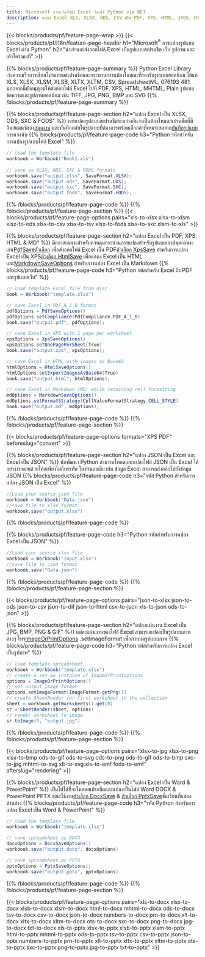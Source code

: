 ```yaml
---
title: Microsoft การแปลงไฟล์ Excel โดยใช้ Python via NET
description: แปลง Excel XLS, XLSX, ODS, CSV เป็น PDF, XPS, HTML, JPEG, HTML และรูปแบบยอดนิยมอื่น ๆ อีกมากมายด้วยรหัส Python เพียงไม่กี่บรรทัด .
---
```

{{< blocks/products/pf/feature-page-wrap >}}
{{< blocks/products/pf/i18n/feature-page-header h1="Microsoft<sup>&reg;</sup> การแปลงรูปแบบ Excel ผ่าน Python" h2="นำเข้าและส่งออกไฟล์ Excel เป็นรูปแบบสเปรดชีต เว็บ รูปภาพ และเค้าโครงคงที่" >}}

{{% blocks/products/pf/feature-page-summary %}}
Python Excel Library เร่งความเร็วการเขียนโปรแกรมสเปรดชีตและกระบวนการแปลงในขณะที่รองรับรูปแบบยอดนิยม ได้แก่ XLS, XLSX, XLSM, XLSB, XLTX, XLTM, CSV, SpreadsheetML, 076193 481 นอกจากนี้ยังอนุญาตให้ส่งออกไฟล์ Excel ไปที่ PDF, XPS, HTML, MHTML, Plain รูปแบบข้อความและรูปภาพยอดนิยม เช่น TIFF, JPG, PNG, BMP และ SVG
{{% /blocks/products/pf/feature-page-summary %}}

{{% blocks/products/pf/feature-page-section h2="แปลง Excel เป็น XLSX, ODS, SXC & FODS" %}}
 การแปลงรูปแบบสเปรดชีตระหว่างกันจำเป็นต้องโหลดสเปรดชีตที่มีอินสแตนซ์ของ[สมุดงาน](https://reference.aspose.com/cells/python-net/aspose.cells/workbook/) และบันทึกกลับในรูปแบบที่ต้องการพร้อมเลือกค่าที่เหมาะสมจาก[บันทึกรูปแบบ](https://reference.aspose.com/cells/python-net/aspose.cells/saveformat/) การแจงนับ
{{% blocks/products/pf/feature-page-code h3="Python รหัสสำหรับการแปลงรูปแบบไฟล์ Excel" %}}

```cs
// load the template file
workbook = Workbook("Book1.xls")
  
// save as XLSX, ODS, SXC & FODS formats
workbook.save("output.xlsx", SaveFormat.XLSX);
workbook.save("output.ods", SaveFormat.ODS);
workbook.save("output.sxc", SaveFormat.SXC);
workbook.save("output.fods", SaveFormat.FODS);
```
{{% /blocks/products/pf/feature-page-code %}}
{{% /blocks/products/pf/feature-page-section %}}
{{< blocks/products/pf/feature-page-options pairs="xls-to-xlsx xlsx-to-xlsm xlsx-to-ods xlsx-to-csv xlsx-to-tsv xlsx-to-fods xlsx-to-sxc xlsm-to-xls" >}}


{{% blocks/products/pf/feature-page-section h2="แปลง Excel เป็น PDF, XPS, HTML & MD" %}}
 มีคลาสเฉพาะสำหรับควบคุมกระบวนการแปลงสำหรับรูปแบบเอาต์พุตเฉพาะ เช่น[PdfSaveตัวเลือก](https://reference.aspose.com/cells/python-net/aspose.cells/pdfsaveoptions/) เพื่อส่งออกไฟล์ Excel เป็น PDF[ตัวเลือก XpsSave](https://reference.aspose.com/cells/python-net/aspose.cells/xpssaveoptions/) สำหรับการแปลง Excel เป็น XPS[ตัวเลือก HtmlSave](https://reference.aspose.com/cells/python-net/aspose.cells/htmlsaveoptions/) เพื่อแสดง Excel เป็น HTML และ[MarkdownSaveOptions](https://reference.aspose.com/cells/python-net/aspose.cells/markdownsaveoptions/) สำหรับการแปลง Excel เป็น Markdown
{{% blocks/products/pf/feature-page-code h3="Python รหัสสำหรับ Excel ถึง PDF และรูปแบบเว็บ" %}}

```cs
// load template Excel file from disc
book = Workbook("template.xlsx")

// save Excel in PDF_A_1_B format
pdfOptions = PdfSaveOptions()
pdfOptions.setCompliance(PdfCompliance.PDF_A_1_B)
book.save("output.pdf", pdfOptions);

// save Excel in XPS with 1 page per worksheet
xpsOptions = XpsSaveOptions()
xpsOptions.setOnePagePerSheet(True)
book.save("output.xps", xpsOptions);

// save Excel in HTML with images as Base64
htmlOptions = HtmlSaveOptions()
htmlOptions.setExportImagesAsBase64(True)
book.save("output.html", htmlOptions);

// save Excel in Markdown (MD) while retaining cell formatting
mdOptions = MarkdownSaveOptions()
mdOptions.setFormatStrategy(CellValueFormatStrategy.CELL_STYLE)
book.save("output.md", mdOptions);
```
{{% /blocks/products/pf/feature-page-code %}}
{{% /blocks/products/pf/feature-page-section %}}

{{< blocks/products/pf/feature-page-options formats="XPS PDF" beforeslug="convert" >}}

{{% blocks/products/pf/feature-page-section h2="แปลง JSON เป็น Excel และ Excel เป็น JSON" %}}
นักพัฒนา Python สามารถโหลดและแปลงไฟล์ JSON เป็น Excel ได้อย่างง่ายดายด้วยโค้ดเพียงไม่กี่บรรทัด ในทำนองเดียวกัน ข้อมูล Excel สามารถส่งออกไปยังข้อมูล JSON
{{% blocks/products/pf/feature-page-code h3="รหัส Python สำหรับการแปลง JSON เป็น Excel" %}}
```cs
//Load your source json file
workbook = Workbook("Data.json")
//save file to xlsx format
workbook.save("output.xlsx")
```
{{% /blocks/products/pf/feature-page-code %}}

{{% blocks/products/pf/feature-page-code h3="Python รหัสสำหรับการแปลง Excel เป็น JSON" %}}
```cs
//Load your source xlsx file
workbook = Workbook("input.xlsx")
//save file to json format
workbook.save("Data.json")
```
{{% /blocks/products/pf/feature-page-code %}}
{{% /blocks/products/pf/feature-page-section %}}

{{< blocks/products/pf/feature-page-options pairs="json-to-xlsx json-to-ods json-to-csv json-to-dif json-to-html csv-to-json xls-to-json ods-to-json" >}}

{{% blocks/products/pf/feature-page-section h2="แปลงแผ่นงาน Excel เป็น JPG, BMP, PNG & GIF" %}}
 แต่ละแผ่นงานของไฟล์ Excel สามารถแปลงเป็นรูปแบบภาพต่างๆ โทร[ImageOrPrintOptions](https://reference.aspose.com/cells/python-net/aspose.cells.rendering/imageorprintoptions/) .setImageFormat เพื่อกำหนดรูปแบบภาพ
{{% blocks/products/pf/feature-page-code h3="Python รหัสสำหรับการแปลง Excel เป็นรูปภาพ" %}}
```cs
// load template spreadsheet
workbook = Workbook("template.xlsx")
// create & set an instance of ImageOrPrintOptions
options = ImageOrPrintOptions()
// set output image format
options.setImageFormat(ImageFormat.getPng())
// create SheetRender for first worksheet in the collection
sheet = workbook.getWorksheets().get(0)
sr = SheetRender(sheet, options)
// render worksheet to image
sr.toImage(0, "output.jpg")
```
{{% /blocks/products/pf/feature-page-code %}}
{{% /blocks/products/pf/feature-page-section %}}

{{< blocks/products/pf/feature-page-options pairs="xlsx-to-jpg xlsx-to-png xlsx-to-bmp ods-to-gif ods-to-svg ods-to-png ods-to-gif ods-to-bmp sxc-to-jpg mhtml-to-svg xlt-to-svg xls-to-emf fods-to-emf" afterslug="rendering" >}}

{{% blocks/products/pf/feature-page-section h2="แปลง Excel เป็น Word & PowerPoint" %}}
 เป็นไปได้ที่จะโหลดสเปรดชีตและแปลงเป็นไฟล์ Word DOCX & PowerPoint PPTX ขณะใช้งาน[ตัวเลือก DocxSave](https://reference.aspose.com/cells/python-net/aspose.cells/docxsaveoptions/) & [ตัวเลือก PptxSave](https://reference.aspose.com/cells/python-net/aspose.cells/pptxsaveoptions/)ชั้นเรียนที่แสดงด้านล่าง
{{% blocks/products/pf/feature-page-code h3="รหัส Python สำหรับการแปลง Excel เป็น Word & PowerPoint" %}}
```cs
// load the template file
workbook = Workbook("template.xlsx")

// save spreadsheet as DOCX
docxOptions = DocxSaveOptions()
workbook.save("output.docx", docxOptions)

// save spreadsheet as PPTX
pptxOptions = PptxSaveOptions()
workbook.save("output.pptx", pptxOptions)
```
{{% /blocks/products/pf/feature-page-code %}}
{{% /blocks/products/pf/feature-page-section %}}

{{< blocks/products/pf/feature-page-options pairs="xls-to-docx xlsx-to-docx xlsb-to-docx xlsm-to-docx html-to-docx mhtml-to-docx ods-to-docx tsv-to-docx csv-to-docx json-to-docx numbers-to-docx prn-to-docx xlt-to-docx xltx-to-docx xltm-to-docx ots-to-docx sxc-to-docx png-to-docx jpg-to-docx txt-to-docx xls-to-pptx xlsx-to-pptx xlsb-to-pptx xlsm-to-pptx html-to-pptx mhtml-to-pptx ods-to-pptx tsv-to-pptx csv-to-pptx json-to-pptx numbers-to-pptx prn-to-pptx xlt-to-pptx xltx-to-pptx xltm-to-pptx ots-to-pptx sxc-to-pptx png-to-pptx jpg-to-pptx txt-to-pptx" >}}
